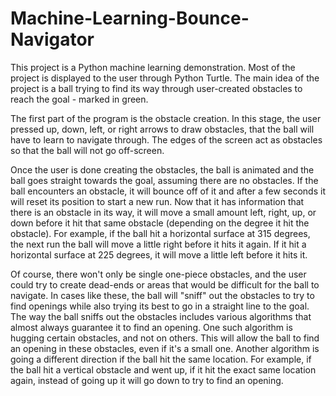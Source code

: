 # Machine-Learning-Bounce-Navigator

This project is a Python machine learning demonstration. Most of the project is displayed to the user through Python Turtle. The main idea of the project is a ball trying to find its way through user-created obstacles to reach the goal - marked in green. 

The first part of the program is the obstacle creation. In this stage, the user pressed up, down, left, or right arrows to draw obstacles, that the ball will have to learn to navigate through. The edges of the screen act as obstacles so that the ball will not go off-screen. 

Once the user is done creating the obstacles, the ball is animated and the ball goes straight towards the goal, assuming there are no obstacles. If the ball encounters an obstacle, it will bounce off of it and after a few seconds it will reset its position to start a new run. Now that it has information that there is an obstacle in its way, it will move a small amount left, right, up, or down before it hit that same obstacle (depending on the degree it hit the obstacle). For example, if the ball hit a horizontal surface at 315 degrees, the next run the ball will move a little right before it hits it again. If it hit a horizontal surface at 225 degrees, it will move a little left before it hits it. 

Of course, there won't only be single one-piece obstacles, and the user could try to create dead-ends or areas that would be difficult for the ball to navigate. In cases like these, the ball will "sniff" out the obstacles to try to find openings while also trying its best to go in a straight line to the goal. The way the ball sniffs out the obstacles includes various algorithms that almost always guarantee it to find an opening. One such algorithm is hugging certain obstacles, and not on others. This will allow the ball to find an opening in these obstacles, even if it's a small one. Another algorithm is going a different direction if the ball hit the same location. For example, if the ball hit a vertical obstacle and went up, if it hit the exact same location again, instead of going up it will go down to try to find an opening. 
